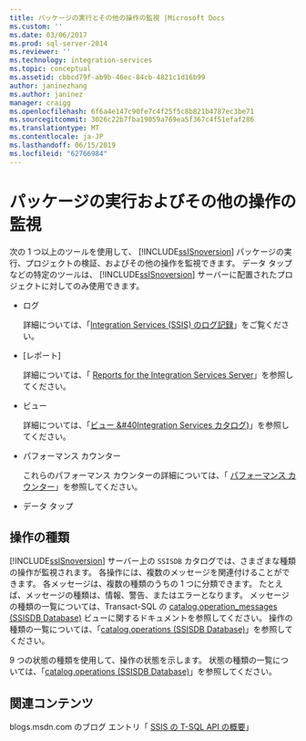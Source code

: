 ```yaml
---
title: パッケージの実行とその他の操作の監視 |Microsoft Docs
ms.custom: ''
ms.date: 03/06/2017
ms.prod: sql-server-2014
ms.reviewer: ''
ms.technology: integration-services
ms.topic: conceptual
ms.assetid: cbbcd79f-ab9b-46ec-84cb-4821c1d16b99
author: janinezhang
ms.author: janinez
manager: craigg
ms.openlocfilehash: 6f6a4e147c90fe7c4f25f5c8b821b4787ec3be71
ms.sourcegitcommit: 3026c22b7fba19059a769ea5f367c4f51efaf286
ms.translationtype: MT
ms.contentlocale: ja-JP
ms.lasthandoff: 06/15/2019
ms.locfileid: "62766984"
---
```

# <a name="monitoring-for-package-executions-and-other-operations"></a>パッケージの実行およびその他の操作の監視
  次の 1 つ以上のツールを使用して、 [!INCLUDE[ssISnoversion](../../includes/ssisnoversion-md.md)] パッケージの実行、プロジェクトの検証、およびその他の操作を監視できます。 データ タップなどの特定のツールは、 [!INCLUDE[ssISnoversion](../../includes/ssisnoversion-md.md)] サーバーに配置されたプロジェクトに対してのみ使用できます。  
  
-   ログ  
  
     詳細については、「[Integration Services (SSIS) のログ記録](integration-services-ssis-logging.md)」をご覧ください。  
  
-   [レポート]  
  
     詳細については、「 [Reports for the Integration Services Server](../reports-for-the-integration-services-server.md)」を参照してください。  
  
-   ビュー  
  
     詳細については、「[ビュー &#40Integration Services カタログ&#41;](/sql/integration-services/system-views/views-integration-services-catalog)」を参照してください。  
  
-   パフォーマンス カウンター  
  
     これらのパフォーマンス カウンターの詳細については、「 [パフォーマンス カウンター](performance-counters.md)」を参照してください。  
  
-   データ タップ  
  
## <a name="operation-types"></a>操作の種類  
 [!INCLUDE[ssISnoversion](../../includes/ssisnoversion-md.md)] サーバー上の `SSISDB` カタログでは、さまざまな種類の操作が監視されます。 各操作には、複数のメッセージを関連付けることができます。 各メッセージは、複数の種類のうちの 1 つに分類できます。 たとえば、メッセージの種類は、情報、警告、またはエラーとなります。 メッセージの種類の一覧については、Transact-SQL の [catalog.operation_messages &#40;SSISDB Database&#41;](/sql/integration-services/system-views/catalog-operation-messages-ssisdb-database) ビューに関するドキュメントを参照してください。 操作の種類の一覧については、「[catalog.operations &#40;SSISDB Database&#41;](/sql/integration-services/system-views/catalog-operations-ssisdb-database)」を参照してください。  
  
 9 つの状態の種類を使用して、操作の状態を示します。 状態の種類の一覧については、「[catalog.operations &#40;SSISDB Database&#41;](/sql/integration-services/system-views/catalog-operations-ssisdb-database)」を参照してください。  
  
## <a name="related-content"></a>関連コンテンツ  
 blogs.msdn.com のブログ エントリ「 [SSIS の T-SQL API の概要](https://go.microsoft.com/fwlink/?LinkId=249051)」  
  
  
